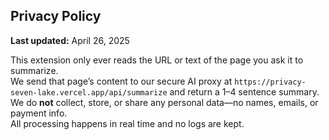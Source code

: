 ## Privacy Policy

**Last updated:** April 26, 2025

This extension only ever reads the URL or text of the page you ask it to summarize.  
We send that page’s content to our secure AI proxy at `https://privacy-seven-lake.vercel.app/api/summarize` and return a 1–4 sentence summary.  
We do **not** collect, store, or share any personal data—no names, emails, or payment info.  
All processing happens in real time and no logs are kept.
